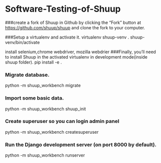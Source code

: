 # Software-Testing-of-Shuup


###create a fork of Shuup in Github by clicking the “Fork” button at https://github.com/shuup/shuup and clone the fork to your computer.

###Setup a virtualenv and activate it.
virtualenv shuup-venv
. shuup-venv/bin/activate

install selenium,chrome webdriver, mozilla webdrier
###Finally, you’ll need to install Shuup in the activated virtualenv in development mode(inside shuup folder).
pip install -e .

### Migrate database.
python -m shuup_workbench migrate

### Import some basic data.
python -m shuup_workbench shuup_init

### Create superuser so you can login admin panel
python -m shuup_workbench createsuperuser

### Run the Django development server (on port 8000 by default).
python -m shuup_workbench runserver
